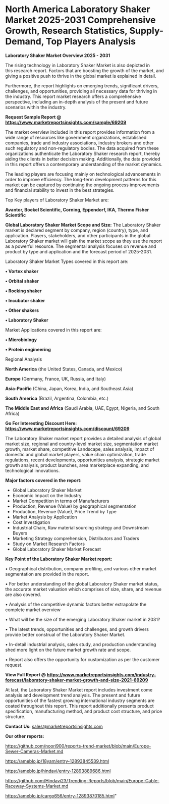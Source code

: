 # North America Laboratory Shaker Market 2025-2031 Comprehensive Growth, Research Statistics, Supply-Demand,  Top Players Analysis

<Strong> Laboratory Shaker Market Overview 2025 - 2031</strong>

The rising technology in Laboratory Shaker Market is also depicted in this research report. Factors that are boosting the growth of the market, and giving a positive push to thrive in the global market is explained in detail.

Furthermore, the report highlights on emerging trends, significant drivers, challenges, and opportunities, providing all necessary data for thriving in the industry. This report market research offers a comprehensive perspective, including an in-depth analysis of the present and future scenarios within the industry.

<strong>Request Sample Report @ <a href=https://www.marketreportsinsights.com/sample/69209>https://www.marketreportsinsights.com/sample/69209</a></strong>

The market overview included in this report provides information from a wide range of resources like government organizations, established companies, trade and industry associations, industry brokers and other such regulatory and non-regulatory bodies. The data acquired from these organizations authenticate the Laboratory Shaker research report, thereby aiding the clients in better decision making. Additionally, the data provided in this report offers a contemporary understanding of the market dynamics.

The leading players are focusing mainly on technological advancements in order to improve efficiency. The long-term development patterns for this market can be captured by continuing the ongoing process improvements and financial stability to invest in the best strategies.

Top Key players of Laboratory Shaker Market are:

<strong>Avantor, Boekel Scientific, Corning, Eppendorf, IKA, Thermo Fisher Scientific</strong>

<strong><b>Global Laboratory Shaker Market Scope and Size:</b></strong>
The Laboratory Shaker market is declared segment by company, region (country), type, and application. Players, stakeholders, and other participants in the global Laboratory Shaker market will gain the market scope as they use the report as a powerful resource. The segmental analysis focuses on revenue and product by type and application and the forecast period of 2025-2031.

Laboratory Shaker Market Types covered in this report are:

<strong>• Vortex shaker

• Orbital shaker

• Rocking shaker

• Incubator shaker

• Other shakers

• Laboratory Shaker</strong>

Market Applications covered in this report are:

<strong>• Microbiology

• Protein engineering</strong> 

Regional Analysis

<strong>North America</strong> (the United States, Canada, and Mexico)

<strong>Europe</strong> (Germany, France, UK, Russia, and Italy)

<strong>Asia-Pacific</strong> (China, Japan, Korea, India, and Southeast Asia)

<strong>South America</strong> (Brazil, Argentina, Colombia, etc.)

<strong>The Middle East and Africa</strong> (Saudi Arabia, UAE, Egypt, Nigeria, and South Africa)

<strong>Go For Interesting Discount Here: <a href=https://www.marketreportsinsights.com/discount/69209>https://www.marketreportsinsights.com/discount/69209</a></strong>

The Laboratory Shaker market report provides a detailed analysis of global market size, regional and country-level market size, segmentation market growth, market share, competitive Landscape, sales analysis, impact of domestic and global market players, value chain optimization, trade regulations, recent developments, opportunities analysis, strategic market growth analysis, product launches, area marketplace expanding, and technological innovations.

<strong><b>Major factors covered in the report:</b></strong>
<ul>
  <li>Global Laboratory Shaker Market </li>
  <li>Economic Impact on the Industry</li>
  <li>Market Competition in terms of Manufacturers</li>
  <li>Production, Revenue (Value) by geographical segmentation</li>
  <li>Production, Revenue (Value), Price Trend by Type</li>
  <li>Market Analysis by Application</li>
  <li>Cost Investigation</li>
  <li>Industrial Chain, Raw material sourcing strategy and Downstream Buyers</li>
  <li>Marketing Strategy comprehension, Distributors and Traders</li>
  <li>Study on Market Research Factors</li>
  <li>Global Laboratory Shaker Market Forecast</li>
</ul>

<strong><b>Key Point of the Laboratory Shaker Market report:</b></strong>

• Geographical distribution, company profiling, and various other market segmentation are provided in the report.

• For better understanding of the global Laboratory Shaker market status, the accurate market valuation which comprises of size, share, and revenue are also covered.

• Analysis of the competitive dynamic factors better extrapolate the complete market overview

• What will be the size of the emerging Laboratory Shaker market in 2031?

• The latest trends, opportunities and challenges, and growth drivers provide better construal of the Laboratory Shaker Market.

• In-detail industrial analysis, sales study, and production understanding shed more light on the future market growth rate and scope.

• Report also offers the opportunity for customization as per the customer request.

<strong><b>View Full Report @ <a href=https://www.marketreportsinsights.com/industry-forecast/laboratory-shaker-market-growth-and-size-2021-69209>https://www.marketreportsinsights.com/industry-forecast/laboratory-shaker-market-growth-and-size-2021-69209</a></b></strong>


At last, the Laboratory Shaker Market report includes investment come analysis and development trend analysis. The present and future opportunities of the fastest growing international industry segments are coated throughout this report. This report additionally presents product specification, manufacturing method, and product cost structure, and price structure.

<strong>Contact Us:</strong>
sales@marketreportsinsights.com

<strong>Our other reports:</strong>

<a href=https://github.com/noori900/reports-trend-market/blob/main/Europe-Sewer-Cameras-Market.md>https://github.com/noori900/reports-trend-market/blob/main/Europe-Sewer-Cameras-Market.md</a>

<a href=https://ameblo.jp/18yam/entry-12893845539.html>https://ameblo.jp/18yam/entry-12893845539.html</a>

<a href=https://ameblo.jp/hindavi/entry-12893889686.html>https://ameblo.jp/hindavi/entry-12893889686.html</a>

<a href=https://github.com/Hindavi23/Trending-Reports/blob/main/Europe-Cable-Raceway-Systems-Market.md>https://github.com/Hindavi23/Trending-Reports/blob/main/Europe-Cable-Raceway-Systems-Market.md</a>

<a href=https://ameblo.jp/cargo656/entry-12893870185.html>https://ameblo.jp/cargo656/entry-12893870185.html</a>"

